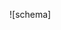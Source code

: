 ![schema] <img scr="https://github.com/SergeChurkin-ca/instagram_clone_simplified/blob/master/instagram_schema.png?raw=true" width="500"/>
